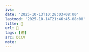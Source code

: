 ```yaml
---
ivs:
date: '2025-10-13T10:28:03+08:00'
lastmod: '2025-10-14T21:46:45-08:00'
title: 􂉸
url: 􂉸
tags: [鑑]
src: DCCV
note:
---
```

